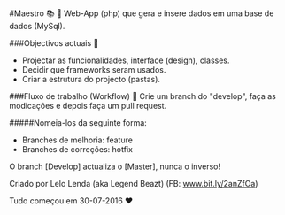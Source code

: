 #Maestro :books: :electric_plug:
Web-App (php) que gera e insere dados em uma base de dados (MySql).

###Objectivos actuais :rocket:
- Projectar as funcionalidades, interface (design), classes.
- Decidir que frameworks seram usados.
- Criar a estrutura do projecto (pastas).

###Fluxo de trabalho (Workflow) :apple:
Crie um branch do "develop", faça as modicações e depois faça um pull request.

#####Nomeia-los da seguinte forma:
- Branches de melhoria: feature
- Branches de correções: hotfix

O branch [Develop] actualiza o [Master], nunca o inverso!


Criado por Lelo Lenda (aka Legend Beazt) (FB: www.bit.ly/2anZfOa)

Tudo começou em 30-07-2016 :heart: